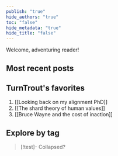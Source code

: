 ```yaml
---
publish: "true"
hide_authors: "true"
toc: "false"
hide_metadata: "true"
hide_title: "false"
---
```

Welcome, adventuring reader! 

<span class="create-float-container"/>

## Most recent posts
<span class="recent-list"></span>

## TurnTrout's favorites
1. [[Looking back on my alignment PhD]]
2. [[The shard theory of human values]]
3. [[Bruce Wayne and the cost of inaction]]

## Explore by tag
> [!test]-
> Collapsed?